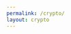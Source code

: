 ```yaml
---
permalink: /crypto/
layout: crypto
---
```


<div class="nomics-ticker-widget" data-name="Bitcoin" data-base="BTC" data-quote="USD"></div><script src="https://widget.nomics.com/embed.js"></script>